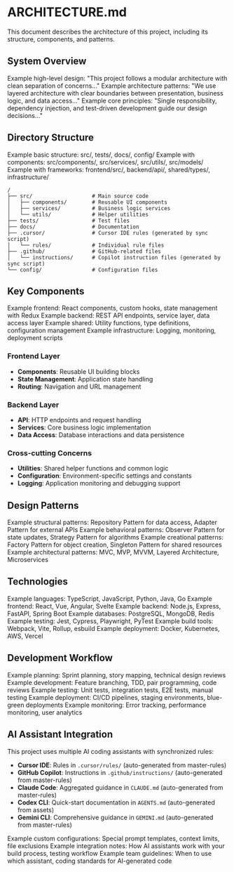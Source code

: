 # ARCHITECTURE.md

This document describes the architecture of this project, including its structure, components, and patterns.

## System Overview
<!-- 🔧 BEGIN REPLACE Describe your project's high-level architecture and design philosophy -->
Example high-level design: "This project follows a modular architecture with clean separation of concerns..."
Example architecture patterns: "We use layered architecture with clear boundaries between presentation, business logic, and data access..."
Example core principles: "Single responsibility, dependency injection, and test-driven development guide our design decisions..."
<!-- 🔧 REPLACE END -->

## Directory Structure
<!-- 🔧 BEGIN REPLACE Show your actual project structure using tree command or manual documentation -->
Example basic structure: src/, tests/, docs/, config/
Example with components: src/components/, src/services/, src/utils/, src/models/
Example with frameworks: frontend/src/, backend/api/, shared/types/, infrastructure/
```
/
├── src/                   # Main source code
│   ├── components/        # Reusable UI components
│   ├── services/          # Business logic services
│   └── utils/             # Helper utilities
├── tests/                 # Test files
├── docs/                  # Documentation
├── .cursor/               # Cursor IDE rules (generated by sync script)
│   └── rules/             # Individual rule files
├── .github/               # GitHub-related files
│   └── instructions/      # Copilot instruction files (generated by sync script)
└── config/                # Configuration files
```
<!-- 🔧 REPLACE END -->

## Key Components

<!-- 🔧 BEGIN REPLACE Document your actual system components with clear descriptions -->
Example frontend: React components, custom hooks, state management with Redux
Example backend: REST API endpoints, service layer, data access layer
Example shared: Utility functions, type definitions, configuration management
Example infrastructure: Logging, monitoring, deployment scripts

### Frontend Layer
- **Components**: Reusable UI building blocks
- **State Management**: Application state handling
- **Routing**: Navigation and URL management

### Backend Layer  
- **API**: HTTP endpoints and request handling
- **Services**: Core business logic implementation
- **Data Access**: Database interactions and data persistence

### Cross-cutting Concerns
- **Utilities**: Shared helper functions and common logic
- **Configuration**: Environment-specific settings and constants
- **Logging**: Application monitoring and debugging support
<!-- 🔧 REPLACE END -->

## Design Patterns
<!-- 🔧 BEGIN REPLACE List the actual design patterns used in your project -->
Example structural patterns: Repository Pattern for data access, Adapter Pattern for external APIs
Example behavioral patterns: Observer Pattern for state updates, Strategy Pattern for algorithms
Example creational patterns: Factory Pattern for object creation, Singleton Pattern for shared resources
Example architectural patterns: MVC, MVP, MVVM, Layered Architecture, Microservices
<!-- 🔧 REPLACE END -->

## Technologies
<!-- 🔧 BEGIN REPLACE List your actual technology stack -->
Example languages: TypeScript, JavaScript, Python, Java, Go
Example frontend: React, Vue, Angular, Svelte
Example backend: Node.js, Express, FastAPI, Spring Boot
Example databases: PostgreSQL, MongoDB, Redis
Example testing: Jest, Cypress, Playwright, PyTest
Example build tools: Webpack, Vite, Rollup, esbuild
Example deployment: Docker, Kubernetes, AWS, Vercel
<!-- 🔧 REPLACE END -->

## Development Workflow
<!-- 🔧 BEGIN REPLACE Document your actual development process -->
Example planning: Sprint planning, story mapping, technical design reviews
Example development: Feature branching, TDD, pair programming, code reviews
Example testing: Unit tests, integration tests, E2E tests, manual testing
Example deployment: CI/CD pipelines, staging environments, blue-green deployments
Example monitoring: Error tracking, performance monitoring, user analytics
<!-- 🔧 REPLACE END -->

## AI Assistant Integration
This project uses multiple AI coding assistants with synchronized rules:
 - **Cursor IDE**: Rules in `.cursor/rules/` (auto-generated from master-rules)
 - **GitHub Copilot**: Instructions in `.github/instructions/` (auto-generated from master-rules)
 - **Claude Code**: Aggregated guidance in `CLAUDE.md` (auto-generated from master-rules)
 - **Codex CLI**: Quick-start documentation in `AGENTS.md` (auto-generated from assets)
 - **Gemini CLI**: Comprehensive guidance in `GEMINI.md` (auto-generated from master-rules)

<!-- 🔧 BEGIN REPLACE Add any project-specific AI assistant configuration notes -->
Example custom configurations: Special prompt templates, context limits, file exclusions
Example integration notes: How AI assistants work with your build process, testing workflow
Example team guidelines: When to use which assistant, coding standards for AI-generated code
<!-- 🔧 REPLACE END -->
